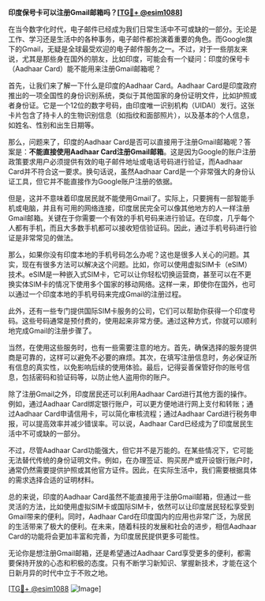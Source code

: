 **印度保号卡可以注册Gmail邮箱吗？[[TG💪+ @esim1088](https://t.me/s/esim1088)]**

在当今数字化时代，电子邮件已经成为我们日常生活中不可或缺的一部分。无论是工作、学习还是生活中的各种事务，电子邮件都扮演着重要的角色。而Google旗下的Gmail，无疑是全球最受欢迎的电子邮件服务之一。不过，对于一些朋友来说，尤其是那些身在国外的朋友，比如印度，可能会有一个疑问：印度的保号卡（Aadhaar Card）能不能用来注册Gmail邮箱呢？

首先，让我们来了解一下什么是印度的Aadhaar Card。Aadhaar Card是印度政府推出的一项全国性的身份识别系统，类似于其他国家的身份证明文件，比如护照或者身份证。它是一个12位的数字号码，由印度唯一识别机构（UIDAI）发行。这张卡片包含了持卡人的生物识别信息（如指纹和面部照片），以及基本的个人信息，如姓名、性别和出生日期等。

那么，问题来了，印度的Aadhaar Card是否可以直接用于注册Gmail邮箱呢？答案是：**不能直接使用Aadhaar Card注册Gmail邮箱**。这是因为Google的账户注册政策要求用户必须提供有效的电子邮件地址或电话号码进行验证，而Aadhaar Card并不符合这一要求。换句话说，虽然Aadhaar Card是一个非常强大的身份认证工具，但它并不能直接作为Google账户注册的依据。

但是，这并不意味着印度居民就不能使用Gmail了。实际上，只要拥有一部智能手机或电脑，并且有可用的网络连接，印度居民完全可以像其他地方的人一样注册Gmail邮箱。关键在于你需要一个有效的手机号码来进行验证。在印度，几乎每个人都有手机，而且大多数手机都可以接收短信验证码。因此，通过手机号码进行验证是非常常见的做法。

那么，如果你没有印度本地的手机号码怎么办呢？这也是很多人关心的问题。其实，现在有很多方法可以解决这个问题。比如，你可以使用虚拟SIM卡（eSIM）技术。eSIM是一种嵌入式SIM卡，它可以让你轻松切换运营商，甚至可以在不更换实体SIM卡的情况下使用多个国家的移动网络。这样一来，即使你在国外，也可以通过一个印度本地的手机号码来完成Gmail的注册过程。

此外，还有一些专门提供国际SIM卡服务的公司，它们可以帮助你获得一个印度号码。这些号码通常是预付费的，使用起来非常方便。通过这种方式，你就可以顺利地完成Gmail的注册步骤了。

当然，在使用这些服务时，也有一些需要注意的地方。首先，确保选择的服务提供商是可靠的，这样可以避免不必要的麻烦。其次，在填写注册信息时，务必保证所有信息的真实性，以免影响后续的使用体验。最后，记得妥善保管好你的账号信息，包括密码和验证码等，以防止他人盗用你的账户。

除了注册Gmail之外，印度居民还可以利用Aadhaar Card进行其他方面的操作。例如，通过Aadhaar Card绑定银行账户，可以更方便地进行网上支付和转账；通过Aadhaar Card申请信用卡，可以简化审核流程；通过Aadhaar Card进行税务申报，可以提高效率并减少错误率。可以说，Aadhaar Card已经成为了印度居民生活中不可或缺的一部分。

不过，尽管Aadhaar Card功能强大，但它并不是万能的。在某些情况下，它可能无法替代传统的身份证明文件。例如，在办理签证、购买房产或开设银行账户时，通常仍然需要提供护照或其他官方证件。因此，在实际生活中，我们需要根据具体的需求选择合适的证明材料。

总的来说，印度的Aadhaar Card虽然不能直接用于注册Gmail邮箱，但通过一些灵活的方法，比如使用虚拟SIM卡或国际SIM卡，依然可以让印度居民轻松享受到Gmail带来的便利。同时，Aadhaar Card在印度国内的应用也非常广泛，为居民的生活带来了极大的便利。在未来，随着科技的发展和社会的进步，相信Aadhaar Card的功能将会更加丰富和完善，为印度居民提供更多可能性。

无论你是想注册Gmail邮箱，还是希望通过Aadhaar Card享受更多的便利，都需要保持开放的心态和积极的态度。只有不断学习新知识、掌握新技术，才能在这个日新月异的时代中立于不败之地。

[[TG💪+ @esim1088](https://t.me/s/esim1088) ![Image](https://i.postimg.cc/4NQfJmqS/Snipaste-2025-05-13-00-14-12.png)]